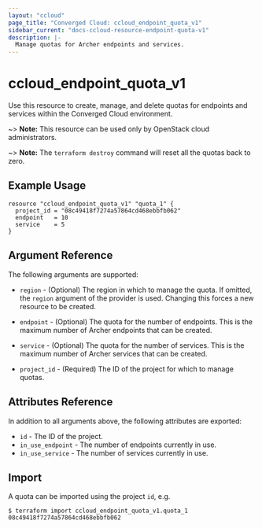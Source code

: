 ```yaml
---
layout: "ccloud"
page_title: "Converged Cloud: ccloud_endpoint_quota_v1"
sidebar_current: "docs-ccloud-resource-endpoint-quota-v1"
description: |-
  Manage quotas for Archer endpoints and services.
---
```


# ccloud\_endpoint\_quota\_v1

Use this resource to create, manage, and delete quotas for endpoints and services within the Converged Cloud environment.

~> **Note:** This resource can be used only by OpenStack cloud administrators.

~> **Note:** The `terraform destroy` command will reset all the quotas back to
zero.

## Example Usage

```hcl
resource "ccloud_endpoint_quota_v1" "quota_1" {
  project_id = "08c49418f7274a57864cd468ebbfb062"
  endpoint   = 10
  service    = 5
}
```

## Argument Reference

The following arguments are supported:

* `region` - (Optional) The region in which to manage the quota. If omitted,
  the `region` argument of the provider is used. Changing this forces a new
  resource to be created.

* `endpoint` - (Optional) The quota for the number of endpoints. This is the
  maximum number of Archer endpoints that can be created.

* `service` - (Optional) The quota for the number of services. This is the
  maximum number of Archer services that can be created.

* `project_id` - (Required) The ID of the project for which to manage quotas.

## Attributes Reference

In addition to all arguments above, the following attributes are exported:

* `id` - The ID of the project.
* `in_use_endpoint` - The number of endpoints currently in use.
* `in_use_service` - The number of services currently in use.

## Import

A quota can be imported using the project `id`, e.g.

```shell
$ terraform import ccloud_endpoint_quota_v1.quota_1 08c49418f7274a57864cd468ebbfb062
```
